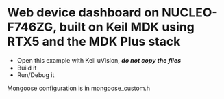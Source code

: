 # Web device dashboard on NUCLEO-F746ZG, built on Keil MDK using RTX5 and the MDK Plus stack

- Open this example with Keil uVision, **_do not copy the files_**
- Build it
- Run/Debug it

Mongoose configuration is in mongoose_custom.h

